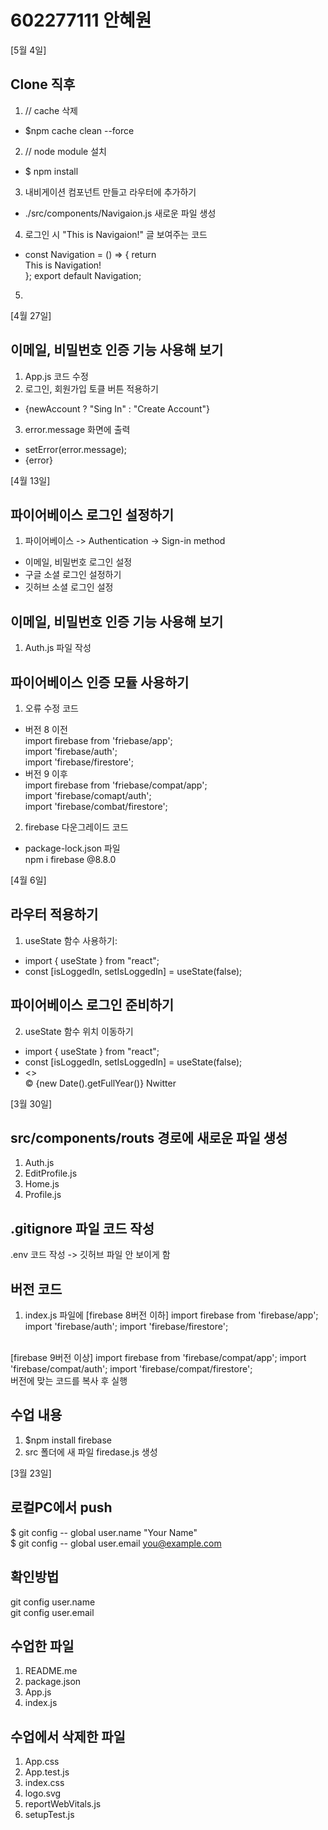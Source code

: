 # 602277111 안혜원
[5월 4일]
## Clone 직후
1. // cache 삭제
- $npm cache clean --force
2. // node module 설치
- $ npm install
3. 내비게이션 컴포넌트 만들고 라우터에 추가하기
- ./src/components/Navigaion.js 새로운 파일 생성
4. 로그인 시 "This is Navigaion!" 글 보여주는 코드
- const Navigation = () => {
    return <nav>This is Navigation!</nav>
};
export default Navigation;
5. 

[4월 27일]
## 이메일, 비밀번호 인증 기능 사용해 보기
1. App.js 코드 수정
2. 로그인, 회원가입 토클 버튼 적용하기
- <span onClick={toggleAccount}>
    {newAccount ? "Sing In" : "Create Account"}
    </span>
3. error.message 화면에 출력
- setError(error.message);
- {error}




[4월 13일]
## 파이어베이스 로그인 설정하기
1. 파이어베이스 -> Authentication -> Sign-in method<br>
- 이메일, 비밀번호 로그인 설정<br>
- 구글 소셜 로그인 설정하기<br>
- 깃허브 소셜 로그인 설정<br>
## 이메일, 비밀번호 인증 기능 사용해 보기
1. Auth.js 파일 작성

## 파이어베이스 인증 모듈 사용하기
1. 오류 수정 코드
- 버전 8 이전<br>
import firebase from 'friebase/app';<br>
import 'firebase/auth';<br>
import 'firebase/firestore';<br>
- 버전 9 이후<br>
import firebase from 'friebase/compat/app';<br>
import 'firebase/comapt/auth';<br>
import 'firebase/combat/firestore';<br>
2. firebase 다운그레이드 코드
- package-lock.json 파일<br>
npm i firebase @8.8.0



[4월 6일]
## 라우터 적용하기
1. useState 함수 사용하기: 
- import { useState } from "react";
- const [isLoggedIn, setIsLoggedIn] = useState(false);
## 파이어베이스 로그인 준비하기
2. useState 함수 위치 이동하기
- import { useState } from "react";
- const [isLoggedIn, setIsLoggedIn] = useState(false);
- <>
    <AppRouter isLoggedIn={isLoggedIn} />
    <footer>&copy; {new Date().getFullYear()} Nwitter</footer>
    </>





[3월 30일]

## src/components/routs 경로에 새로운 파일 생성
1. Auth.js
2. EditProfile.js
3. Home.js
4. Profile.js

## .gitignore 파일 코드 작성
.env 코드 작성 -> 깃허브 파일 안 보이게 함

## 버전 코드
1. index.js 파일에 
[firebase 8버전 이하]
import firebase from 'firebase/app';
import 'firebase/auth';
import 'firebase/firestore';
<br>
[firebase 9버전 이상]
import firebase from 'firebase/compat/app';
import 'firebase/compat/auth';
import 'firebase/compat/firestore';
<br>
버전에 맞는 코드를 복사 후 실행

## 수업 내용
1. $npm install firebase
2. src 폴더에 새 파일 firedase.js 생성

[3월 23일]

## 로컬PC에서 push
$ git config -- global user.name "Your Name" <br>
$ git config -- global user.email you@example.com <br>

## 확인방법
git config user.name<br>
git config user.email<br>

## 수업한 파일
1. README.me<br>
2. package.json<br>
3. App.js<br>
4. index.js<br>

## 수업에서 삭제한 파일
1. App.css<br>
2. App.test.js<br>
3. index.css<br>
4. logo.svg<br>
5. reportWebVitals.js<br>
6. setupTest.js<br>